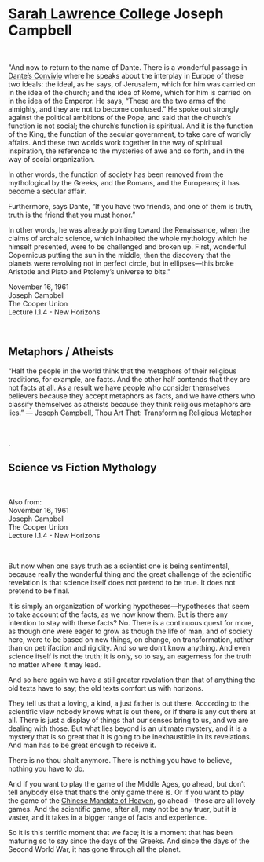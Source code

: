 # [Sarah Lawrence College](https://en.wikipedia.org/wiki/Sarah_Lawrence_College) Joseph Campbell

&nbsp;

"And now to return to the name of Dante. There is a wonderful passage in [Dante’s Convivio](https://en.wikipedia.org/wiki/Convivio) where he speaks about the interplay in Europe of these two ideals: the ideal, as he says, of Jerusalem, which for him was carried on in the idea of the church; and the idea of Rome, which for him is carried on in the idea of the Emperor. He says, “These are the two arms of the almighty, and they are not to become confused.” He spoke out strongly against the political ambitions of the Pope, and said that the church’s function is not social; the church’s function is spiritual. And it is the function of the King, the function of the secular government, to take care of worldly affairs. And these two worlds work together in the way of spiritual inspiration, the reference to the mysteries of awe and so forth, and in the way of social organization.

In other words, the function of society has been removed from the mythological by the Greeks, and the Romans, and the Europeans; it has become a secular affair.

Furthermore, says Dante, “If you have two friends, and one of them is truth, truth is the friend that you must honor.”

In other words, he was already pointing toward the Renaissance, when the claims of archaic science, which inhabited the whole mythology which he himself presented, were to be challenged and broken up. First, wonderful Copernicus putting the sun in the middle; then the discovery that the planets were revolving not in perfect circle, but in ellipses—this broke Aristotle and Plato and Ptolemy’s universe to bits."

November 16, 1961  
Joseph Campbell  
The Cooper Union  
Lecture I.1.4 - New Horizons 


&nbsp;

## Metaphors / Atheists 

“Half the people in the world think that the metaphors of their religious traditions, for example, are facts. And the other half contends that they are not facts at all. As a result we have people who consider themselves believers because they accept metaphors as facts, and we have others who classify themselves as atheists because they think religious metaphors are lies.” ― Joseph Campbell, Thou Art That: Transforming Religious Metaphor

&nbsp;

.

## Science vs Fiction Mythology 

&nbsp;

Also from:    
November 16, 1961  
Joseph Campbell  
The Cooper Union  
Lecture I.1.4 - New Horizons 

&nbsp;

But now when one says truth as a scientist one is being sentimental, because really the wonderful thing and the great challenge of the scientific revelation is that science itself does not pretend to be true. It does not pretend to be final.

It is simply an organization of working hypotheses—hypotheses that seem to take account of the facts, as we now know them. But is there any intention to stay with these facts? No. There is a continuous quest for more, as though one were eager to grow as though the life of man, and of society here, were to be based on new things, on change, on transformation, rather than on petrifaction and rigidity. And so we don’t know anything. And even science itself is not the truth; it is only, so to say, an eagerness for the truth no matter where it may lead.

And so here again we have a still greater revelation than that of anything the old texts have to say; the old texts comfort us with horizons.

They tell us that a loving, a kind, a just father is out there. According to the scientific view nobody knows what is out there, or if there is any out there at all. There is just a display of things that our senses bring to us, and we are dealing with those. But what lies beyond is an ultimate mystery, and it is a mystery that is so great that it is going to be inexhaustible in its revelations. And man has to be great enough to receive it.

There is no thou shalt anymore. There is nothing you have to believe, nothing you have to do.

And if you want to play the game of the Middle Ages, go ahead, but don’t tell anybody else that that’s the only game there is. Or if you want to play the game of the [Chinese Mandate of Heaven](https://en.wikipedia.org/wiki/Mandate_of_Heaven), go ahead—those are all lovely games. And the scientific game, after all, may not be any truer, but it is vaster, and it takes in a bigger range of facts and experience.

So it is this terrific moment that we face; it is a moment that has been maturing so to say since the days of the Greeks. And since the days of the Second World War, it has gone through all the planet.
